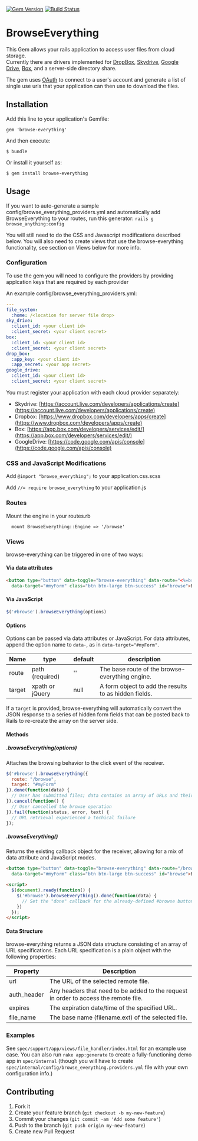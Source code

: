 [![Gem Version](https://badge.fury.io/rb/browse-everything.png)](http://badge.fury.io/rb/browse-everything)
[![Build Status](https://travis-ci.org/projecthydra/browse-everything.png?branch=master)](https://travis-ci.org/projecthydra/browse-everything)

# BrowseEverything

This Gem allows your rails application to access user files from cloud storage.  
Currently there are drivers implemented for [DropBox](http://www.dropbox.com), 
[Skydrive](https://skydrive.live.com/), [Google Drive](http://drive.google.com), 
[Box](http://www.box.com), and a server-side directory share.

The gem uses [OAuth](http://oauth.net/) to connect to a user's account and 
generate a list of single use urls that your application can then use to 
download the files.

## Installation

Add this line to your application's Gemfile:

    gem 'browse-everything'

And then execute:

    $ bundle

Or install it yourself as:

    $ gem install browse-everything

## Usage

If you want to auto-generate a sample config/browse_everything_providers.yml and automatically add BrowseEverything to your routes, run this generator:
`rails g browse_anything:config`

You will still need to do the CSS and Javascript modifications described below.  You will also need to create views that use the browse-everything functionality, see section on Views below for more info.

### Configuration

To use the gem you will need to configure the providers by providing applcation keys that are required by each provider

An example config/browse_everything_providers.yml:

```yaml
---
file_system:
  :home: /<location for server file drop>
sky_drive:
  :client_id: <your client id>
  :client_secret: <your client secret>
box:
  :client_id: <your client id>
  :client_secret: <your client secret>
drop_box:
  :app_key: <your client id>
  :app_secret: <your app secret>
google_drive:
  :client_id: <your client id>
  :client_secret: <your client secret>
```

You must register your application with each cloud provider separately:

* Skydrive: [https://account.live.com/developers/applications/create](https://account.live.com/developers/applications/create)
* Dropbox: [https://www.dropbox.com/developers/apps/create](https://www.dropbox.com/developers/apps/create)
* Box: [https://app.box.com/developers/services/edit/](https://app.box.com/developers/services/edit/)
* GoogleDrive: [https://code.google.com/apis/console](https://code.google.com/apis/console)

### CSS and JavaScript Modifications

Add `@import "browse_everything";` to your application.css.scss

Add `//= require browse_everything` to your application.js

### Routes

Mount the engine in your routes.rb

```
  mount BrowseEverything::Engine => '/browse'
```

### Views

browse-everything can be triggered in one of two ways:

#### Via data attributes

```html
<button type="button" data-toggle="browse-everything" data-route="<%=browse_everything_engine.root_path%>" 
  data-target="#myForm" class="btn btn-large btn-success" id="browse">Browse!</button>
```

#### Via JavaScript

```javascript
$('#browse').browseEverything(options)
```

#### Options

Options can be passed via data attributes or JavaScript. For data attributes, append the option name to `data-`, 
as in `data-target="#myForm"`.

| Name            | type            | default         | description                                                    |
|-----------------|-----------------|-----------------|----------------------------------------------------------------|
| route           | path (required) | ''              | The base route of the browse-everything engine.                |
| target          | xpath or jQuery | null            | A form object to add the results to as hidden fields.          |

If a `target` is provided, browse-everything will automatically convert the JSON response to a series of hidden form fields
that can be posted back to Rails to re-create the array on the server side. 

#### Methods

##### .browseEverything(options)

Attaches the browsing behavior to the click event of the receiver.

```javascript
$('#browse').browseEverything({
  route: "/browse",
  target: "#myForm"
}).done(function(data) {
  // User has submitted files; data contains an array of URLs and their options
}).cancel(function() {
  // User cancelled the browse operation
}).fail(function(status, error, text) {
  // URL retrieval experienced a techical failure
});
```

##### .browseEverything()

Returns the existing callback object for the receiver, allowing for a mix of data attribute and JavaScript modes.

```html
<button type="button" data-toggle="browse-everything" data-route="/browse" 
  data-target="#myForm" class="btn btn-large btn-success" id="browse">Browse!</button>

<script>
  $(document).ready(function() {
    $('#browse').browseEverything().done(function(data) {
      // Set the "done" callback for the already-defined #browse button
    })
  });
</script>
```

#### Data Structure

browse-everything returns a JSON data structure consisting of an array of URL specifications. Each URL specification
is a plain object with the following properties:

| Property           | Description                                                                          |
|--------------------|--------------------------------------------------------------------------------------|
| url                | The URL of the selected remote file.                                                 |
| auth_header        | Any headers that need to be added to the request in order to access the remote file. |
| expires            | The expiration date/time of the specified URL.                                       |
| file_name          | The base name (filename.ext) of the selected file.                                   |

### Examples

See `spec/support/app/views/file_handler/index.html` for an example use case. You can also run `rake app:generate` to
create a fully-functioning demo app in `spec/internal` (though you will have to create 
`spec/internal/config/browse_everything.providers.yml` file with your own configuration info.)

## Contributing

1. Fork it
2. Create your feature branch (`git checkout -b my-new-feature`)
3. Commit your changes (`git commit -am 'Add some feature'`)
4. Push to the branch (`git push origin my-new-feature`)
5. Create new Pull Request
